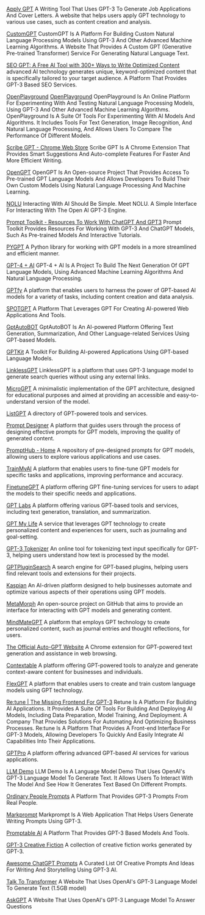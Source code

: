 
[Apply GPT](https://www.applygpt.com/)
A Writing Tool That Uses GPT-3 To Generate Job Applications And Cover Letters.
A website that helps users apply GPT technology to various use cases, such as content creation and analysis.

[CustomGPT](https://customgpt.ai/)
CustomGPT Is A Platform For Building Custom Natural Language Processing Models Using GPT-3 And Other Advanced Machine Learning Algorithms.
A Website That Provides A Custom GPT (Generative Pre-trained Transformer) Service For Generating Natural Language Text.

[SEO GPT: A Free AI Tool with 300+ Ways to Write Optimized Content](https://seovendor.co/seo-gpt/)
advanced AI technology generates unique, keyword-optimized content that is specifically tailored to your target audience.
A Platform That Provides GPT-3 Based SEO Services.

[OpenPlayground](https://nat.dev/)
[OpenPlayground](https://nat.dev/compare)
OpenPlayground Is An Online Platform For Experimenting With And Testing Natural Language Processing Models, Using GPT-3 And Other Advanced Machine Learning Algorithms.
OpenPlayground Is A Suite Of Tools For Experimenting With AI Models And Algorithms. It Includes Tools For Text Generation, Image Recognition, And Natural Language Processing, And Allows Users To Compare The Performance Of Different Models.

[Scribe GPT - Chrome Web Store](https://chrome.google.com/webstore/detail/scribe-gpt/pifeejniebebphajjamdjjbmikfdgccb?hl=en)
Scribe GPT Is A Chrome Extension That Provides Smart Suggestions And Auto-complete Features For Faster And More Efficient Writing.

[OpenGPT](https://open-gpt.app/en)
OpenGPT Is An Open-source Project That Provides Access To Pre-trained GPT Language Models And Allows Developers To Build Their Own Custom Models Using Natural Language Processing And Machine Learning.

[NOLU](http://noluai.com)
Interacting With AI Should Be Simple. Meet NOLU. A Simple Interface For Interacting With The Open AI GPT-3 Engine.

[Prompt Toolkit - Resources To Work With ChatGPT And GPT3](https://www.prompttoolkit.com/chatgpt-gpt3)
Prompt Toolkit Provides Resources For Working With GPT-3 And ChatGPT Models, Such As Pre-trained Models And Interactive Tutorials.

[PYGPT](https://pygpt.net/)
A Python library for working with GPT models in a more streamlined and efficient manner.

[GPT-4 + AI](https://enchanting-trader-463.notion.site/GPT-4-AI-f917ca2e609b45478fe7bc2c8d544877)
GPT-4 + AI Is A Project To Build The Next Generation Of GPT Language Models, Using Advanced Machine Learning Algorithms And Natural Language Processing.

[GPTfy](https://gptfy.co/)
A platform that enables users to harness the power of GPT-based AI models for a variety of tasks, including content creation and data analysis.

[SPOTGPT](https://www.spotgpt.app/)
A Platform That Leverages GPT For Creating AI-powered Web Applications And Tools.

[GptAutoBOT](https://gptautobot.com/)
GptAutoBOT Is An AI-powered Platform Offering Text Generation, Summarization, And Other Language-related Services Using GPT-based Models.

[GPTKit](https://gptkit.ai/)
A Toolkit For Building AI-powered Applications Using GPT-based Language Models.

[LinklessGPT](https://linklessgpt.com/)
LinklessGPT is a platform that uses GPT-3 language model to generate search queries without using any external links.

[MicroGPT](https://github.com/muellerberndt/micro-gpt)
A minimalistic implementation of the GPT architecture, designed for educational purposes and aimed at providing an accessible and easy-to-understand version of the model.

[ListGPT](https://listgpt.com/)
A directory of GPT-powered tools and services.

[Prompt Designer](https://www.promptdesigner.ai/)
A platform that guides users through the process of designing effective prompts for GPT models, improving the quality of generated content.

[PromptHub - Home](https://prompthub.space/base_prompts)
A repository of pre-designed prompts for GPT models, allowing users to explore various applications and use cases.

[TrainMyAI](https://trainmy.ai/)
A platform that enables users to fine-tune GPT models for specific tasks and applications, improving performance and accuracy.

[FinetuneGPT](https://finetune-gpt.com/)
A platform offering GPT fine-tuning services for users to adapt the models to their specific needs and applications.

[GPT Labs](https://gptlabs.us/)
A platform offering various GPT-based tools and services, including text generation, translation, and summarization.

[GPT My Life](https://gptmylife.com/)
A service that leverages GPT technology to create personalized content and experiences for users, such as journaling and goal-setting.

[GPT-3 Tokenizer](https://gpt3-tokenizer-ui.vercel.app/)
An online tool for tokenizing text input specifically for GPT-3, helping users understand how text is processed by the model.

[GPTPluginSearch](https://gptpluginsearch.com/)
A search engine for GPT-based plugins, helping users find relevant tools and extensions for their projects.

[Kaspian](https://kaspian.ai/)
An AI-driven platform designed to help businesses automate and optimize various aspects of their operations using GPT models.

[MetaMorph](https://github.com/victorb/metamorph)
An open-source project on GitHub that aims to provide an interface for interacting with GPT models and generating content.

[MindMateGPT](https://mindmategpt.com/)
A platform that employs GPT technology to create personalized content, such as journal entries and thought reflections, for users.

[The Official Auto-GPT Website](https://news.agpt.co/)
A Chrome extension for GPT-powered text generation and assistance in web browsing.

[Contextable](https://www.contextable.ai/)
A platform offering GPT-powered tools to analyze and generate context-aware content for businesses and individuals.

[FlexGPT](https://flexgpt.io/app)
A platform that enables users to create and train custom language models using GPT technology.

[Re:tune | The Missing Frontend For GPT-3](https://retune.so/)
Retune Is A Platform For Building AI Applications. It Provides A Suite Of Tools For Building And Deploying AI Models, Including Data Preparation, Model Training, And Deployment.
A Company That Provides Solutions For Automating And Optimizing Business Processes.
Re:tune Is A Platform That Provides A Front-end Interface For GPT-3 Models, Allowing Developers To Quickly And Easily Integrate AI Capabilities Into Their Applications.

[GPTPro](https://gptpro.sh/)
A platform offering advanced GPT-based AI services for various applications.

[LLM Demo](https://jessezhang.org/llmdemo)
LLM Demo Is A Language Model Demo That Uses OpenAI's GPT-3 Language Model To Generate Text. It Allows Users To Interact With The Model And See How It Generates Text Based On Different Prompts.

[Ordinary People Prompts](https://www.ordinarypeopleprompts.com/)
A Platform That Provides GPT-3 Prompts From Real People.

[Markprompt](https://markprompt.com/)
Markprompt Is A Web Application That Helps Users Generate Writing Prompts Using GPT-3.

[Promptable AI](https://promptable.ai/workspace)
A Platform That Provides GPT-3 Based Models And Tools.

[GPT-3 Creative Fiction](https://gwern.net/gpt-3)
A collection of creative fiction works generated by GPT-3.

[Awesome ChatGPT Prompts](https://www.awesomegptprompts.com/)
A Curated List Of Creative Prompts And Ideas For Writing And Storytelling Using GPT-3 AI.

[Talk To Transformer](https://talktotransformer.com/)
A Website That Uses OpenAI's GPT-3 Language Model To Generate Text (1.5GB model)

[AskGPT](https://askgpt.com/)
A Website That Uses OpenAI's GPT-3 Language Model To Answer Questions
